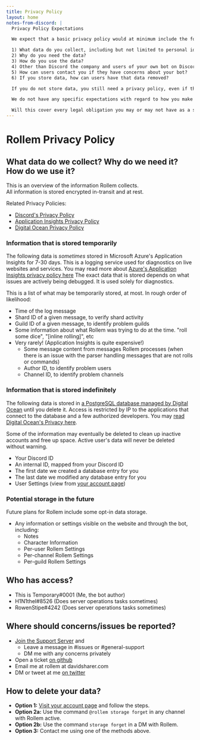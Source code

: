 ```yaml
---
title: Privacy Policy
layout: home
notes-from-discord: |
  Privacy Policy Expectations

  We expect that a basic privacy policy would at minimum include the following:

  1) What data do you collect, including but not limited to personal identifying information?
  2) Why do you need the data?
  3) How do you use the data?
  4) Other than Discord the company and users of your own bot on Discord the platform, who do you share your collected data with, if anyone?
  5) How can users contact you if they have concerns about your bot?
  6) If you store data, how can users have that data removed?

  If you do not store data, you still need a privacy policy, even if that policy says "We do not store data" before still providing users with a way to contact you about their concerns.

  We do not have any specific expectations with regard to how you make your privacy policy available. We simply expect that you do your best to make it available to your users however you see fit. This can be a link to a website, a command in your bot, a link to a Pastebin, the option for users to request it via DM, or pretty much anything that empowers users to go find your policy if they should want it. 

  Will this cover every legal obligation you may or may not have as a software developer working with user information at scale? We can't really speak to this, and if you are concerned about your legal obligations regarding GDPR, CCPA, and other regional data regulations, we would advise speaking with a lawyer. Would this cover our expectations for you as a user of our API? Yes.
---
```


# Rollem Privacy Policy

## What data do we collect? Why do we need it? How do we use it?
This is an overview of the information Rollem collects.  
All information is stored encrypted in-transit and at rest.

Related Privacy Policies:
- [Discord's Privacy Policy][discord-pp]
- [Application Insights Privacy Policy][ai-pp]
- [Digital Ocean Privacy Policy][do-pp]

### Information that is stored temporarily
The following data is *sometimes* stored in Microsoft Azure's Application Insights for 7-30 days.
This is a logging service used for diagnostics on live websites and services.
You may read more about [Azure's Application Insights privacy policy here](ai-pp)
The exact data that is stored depends on what issues are actively being debugged.
It is used solely for diagnostics.

This is a list of what may be temporarily stored, at most. In rough order of likelihood:
- Time of the log message
- Shard ID of a given message, to verify shard activity
- Guild ID of a given message, to identify problem guilds
- Some information about what Rollem was trying to do at the time. "roll some dice", "\[inline rolling\]", etc
- Very rarely! (Application Insights is quite expensive!)
  - Some message content from messages Rollem processes (when there is an issue with the parser handling messages that are not rolls or commands)
  - Author ID, to identify problem users
  - Channel ID, to identify problem channels

### Information that is stored indefinitely
The following data is stored in [a PostgreSQL database managed by Digital Ocean][do-managed-db] until you delete it.
Access is restricted by IP to the applications that connect to the database and a few authorized developers.
You may [read Digital Ocean's Privacy here][do-pp].

Some of the information may eventually be deleted to clean up inactive accounts and free up space.
Active user's data will never be deleted without warning.
- Your Discord ID
- An internal ID, mapped from your Discord ID
- The first date we created a database entry for you
- The last date we modified any database entry for you
- User Settings (view from [your account page][account])

### Potential storage in the future
Future plans for Rollem include some opt-in data storage.
- Any information or settings visible on the website and through the bot, including:
  - Notes
  - Character Information
  - Per-user Rollem Settings
  - Per-channel Rollem Settings
  - Per-guild Rollem Settings

## Who has access?
- This is Temporary#0001 (Me, the bot author)
- H1N1theI#8526 (Does server operations tasks sometimes)
- RowenStipe#4242 (Does server operations tasks sometimes)

## Where should concerns/issues be reported?
- [Join the Support Server][support-server] and
  - Leave a message in #issues or #general-support
  - DM me with any concerns privately
- Open a ticket [on github][github-issues]
- Email me at rollem at davidsharer.com
- DM or tweet at me [on twitter][twitter]

## How to delete your data?
- **Option 1:** [Visit your account page][account] and follow the steps.  
- **Option 2a:** Use the command `@rollem storage forget` in any channel with Rollem active.  
- **Option 2b:** Use the command `storage forget` in a DM with Rollem.  
- **Option 3:** Contact me using one of the methods above.

[support-server]: https://discord.gg/FyMcZSPNFg
[twitter]: https://twitter.com/david_does
[github-issues]: https://github.com/rollem-discord/rollem-discord/issues
[account]: /account
[ai-pp]: https://docs.microsoft.com/en-us/azure/azure-monitor/app/data-retention-privacy#how-secure-is-my-data
[do-pp]: https://www.digitalocean.com/legal/privacy-policy/
[do-managed-db]: https://www.digitalocean.com/products/managed-databases/
[discord-pp]: https://discord.com/privacy